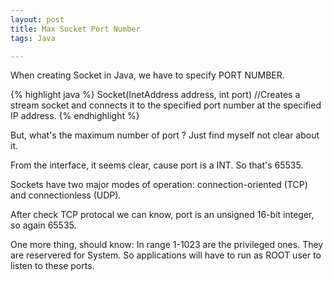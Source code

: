 ```yaml
---
layout: post
title: Max Socket Port Number
tags: Java

---
```


When creating Socket in Java, we have to specify PORT NUMBER. 

{% highlight java %}
Socket(InetAddress address, int port)
//Creates a stream socket and connects it to the specified port number at the specified IP address.
{% endhighlight %}

But, what's the maximum number of port ? Just find myself not clear about it.

From the interface, it seems clear, cause port is a INT. So that's 65535. 

Sockets have two major modes of operation: connection-oriented (TCP) and connectionless (UDP). 

After check TCP protocal we can know, port is an unsigned 16-bit integer, so again 65535.

One more thing, should know:
In range 1-1023 are the privileged ones. They are reservered for System. So applications will have to run as ROOT user to listen to these ports.

